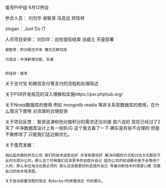 蛋壳PHP组 6月12例会 

参会人员：
	刘剑华
	谢智贤
	冯高远
	郑佳祥

slogan： Just Do IT
	
人员项目安排：
	刘剑华：巡检提前结束 洁威士 天睿部署 

	谢智贤：积分尾巴开发 魔方迁移完成  

	冯高远：中净新增功能，天睿


	郑佳祥：报考
关于支付宝 和微信支付等支付的流程和处理简述

关于PSR开发规范的深入理解和实施https://psr.phphub.org/

关于Nosql数据库的使用 例如 mongodb readis 等非关系型数据库的使用，在什么情况下使用 对资源的合理安排


关于项目反馈：
	智贤说涛和他对接积分的需求还没对接 周六说的 现在已经过了2天了 
	中净数据库设计上有一些BUG 这个我去看了一下 确实是有些不合理的 但是不做修改了 只能我们这边做优化。

关于蛋壳发展：

	相比起外面的外包公司 我们的技术选型也好 开发氛围也好 解决问题的方式和讨论方式都优于业内大部分公司，那么这个时候我们应该更多的去提升自己 因为公司的前进脚步是不会等待个人的，那么末位淘汰也是必须的 那么应该是更好的去提升自己 带着对新技术的渴望心理 完善自己的技术栈深度。
	
	关于自动部署流程的简述 和docker的原理讲述 代码展示。

